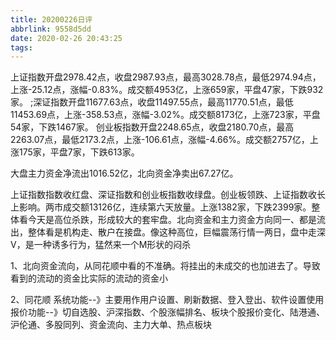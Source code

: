 ```yaml
---
title: 20200226日评
abbrlink: 9558d5dd
date: 2020-02-26 20:43:25
tags:
---
```

上证指数开盘2978.42点，收盘2987.93点，最高3028.78点，最低2974.94点，上涨-25.12点，涨幅-0.83%。成交额4953亿，上涨659家，平盘47家，下跌932家。
;深证指数开盘11677.63点，收盘11497.55点，最高11770.51点，最低11453.69点，上涨-358.53点，涨幅-3.02%。成交额8173亿，上涨723家，平盘54家，下跌1467家。
创业板指数开盘2248.65点，收盘2180.70点，最高2263.07点，最低2173.2点，上涨-106.61点，涨幅-4.66%。成交额2757亿，上涨175家，平盘7家，下跌613家。

大盘主力资金净流出1016.52亿，北向资金净卖出67.27亿。

上证指数指数收红盘、深证指数和创业板指数收绿盘。创业板领跌、上证指数收长上影响。两市成交额13126亿，连续第六天放量。上涨1382家，下跌2399家。整体看今天是高位杀跌，形成较大的套牢盘。北向资金和主力资金方向同一、都是流出，整体看是机构走、散户在接盘。像这种高位，巨幅震荡行情一两日，盘中走深V，是一种诱多行为，猛然来一个M形状的闷杀


1、北向资金流向，从同花顺中看的不准确。将挂出的未成交的也加进去了。导致看到的流动的资金比实际的流动的资金小

2、同花顺
系统功能--》主要用作用户设置、刷新数据、登入登出、软件设置使用
报价功能--》切自选股、沪深指数、个股涨幅排名、板块个股报价变化、陆港通、沪伦通、多股同列、资金流向、主力大单、热点板块

